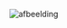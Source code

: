 ![afbeelding](https://github.com/techgrounds/techgrounds-Allardyg/assets/132412310/5d892638-e0f8-45ab-8bbd-043b897365b0)
